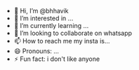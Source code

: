 
- 👋 Hi, I’m @bhhavik
- 👀 I’m interested in ...
- 🌱 I’m currently learning ...
- 💞️ I’m looking to collaborate on whatsapp
- 📫 How to reach me my insta is...
- 😄 Pronouns: ...
- ⚡ Fun fact: i don't like anyone

<!---
bhhavik/bhhavik is a ✨ special ✨ repository because its `README.md` (this file) appears on your GitHub profile.
You can click the Preview link to take a look at your changes.
--->
